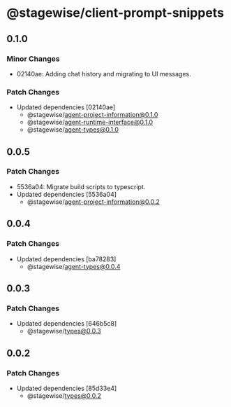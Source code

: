 # @stagewise/client-prompt-snippets

## 0.1.0

### Minor Changes

- 02140ae: Adding chat history and migrating to UI messages.

### Patch Changes

- Updated dependencies [02140ae]
  - @stagewise/agent-project-information@0.1.0
  - @stagewise/agent-runtime-interface@0.1.0
  - @stagewise/agent-types@0.1.0

## 0.0.5

### Patch Changes

- 5536a04: Migrate build scripts to typescript.
- Updated dependencies [5536a04]
  - @stagewise/agent-project-information@0.0.2

## 0.0.4

### Patch Changes

- Updated dependencies [ba78283]
  - @stagewise/agent-types@0.0.4

## 0.0.3

### Patch Changes

- Updated dependencies [646b5c8]
  - @stagewise/types@0.0.3

## 0.0.2

### Patch Changes

- Updated dependencies [85d33e4]
  - @stagewise/types@0.0.2
